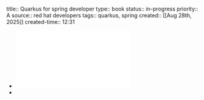 title:: Quarkus for spring developer
type:: book
status:: in-progress
priority:: A
source:: red hat developers
tags:: quarkus, spring
created:: [[Aug 28th, 2025]]
created-time:: 12:31

- ![Quarkus-For-Spring-Developers-Red-Hat.pdf](../assets/Quarkus-For-Spring-Developers-Red-Hat_1755598595856_0.pdf)
-